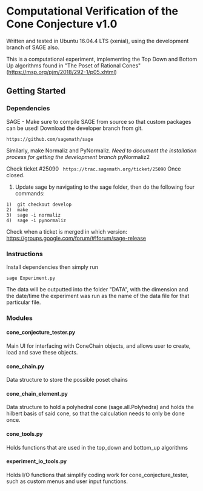 # Computational Verification of the Cone Conjecture v1.0

Written and tested in Ubuntu 16.04.4 LTS (xenial), using the development branch of SAGE also.

This is a computational experiment, implementing the Top Down and Bottom Up algorithms found in "The Poset of Rational Cones" (https://msp.org/pjm/2018/292-1/p05.xhtml)

## Getting Started

### Dependencies
SAGE - Make sure to compile SAGE from source so that custom packages can be used! Download the developer branch from git.

```
https://github.com/sagemath/sage
```

Similarly, make Normaliz and PyNormaliz. *Need to document the installation process for getting the development branch*
pyNormaliz2

Check ticket #25090
``` https://trac.sagemath.org/ticket/25090```
Once closed.

1) Update sage by navigating to the sage folder, then do the following four commands:
```
1)	git checkout develop
2)	make
3)	sage -i normaliz
4)	sage -i pynormaliz
``` 

Check when a ticket is merged in which version:
https://groups.google.com/forum/#!forum/sage-release

### Instructions
Install dependencies then simply run
```
sage Experiment.py 
```
The data will be outputted into the folder "DATA", with the dimension and the date/time the experiment was run as the name of the data file for that particular file.


### Modules

#### cone_conjecture_tester.py
Main UI for interfacing with ConeChain objects, and allows user to create, load and save these objects.
#### cone_chain.py
Data structure to store the possible poset chains
#### cone_chain_element.py
Data structure to hold a polyhedral cone (sage.all.Polyhedra) and holds the hilbert basis of said cone, so that the calculation needs to only be done once.
#### cone_tools.py
Holds functions that are used in the top_down and bottom_up algorithms
#### experiment_io_tools.py
Holds I/O functions that simplify coding work for cone_conjecture_tester, such as custom menus and user input functions.
